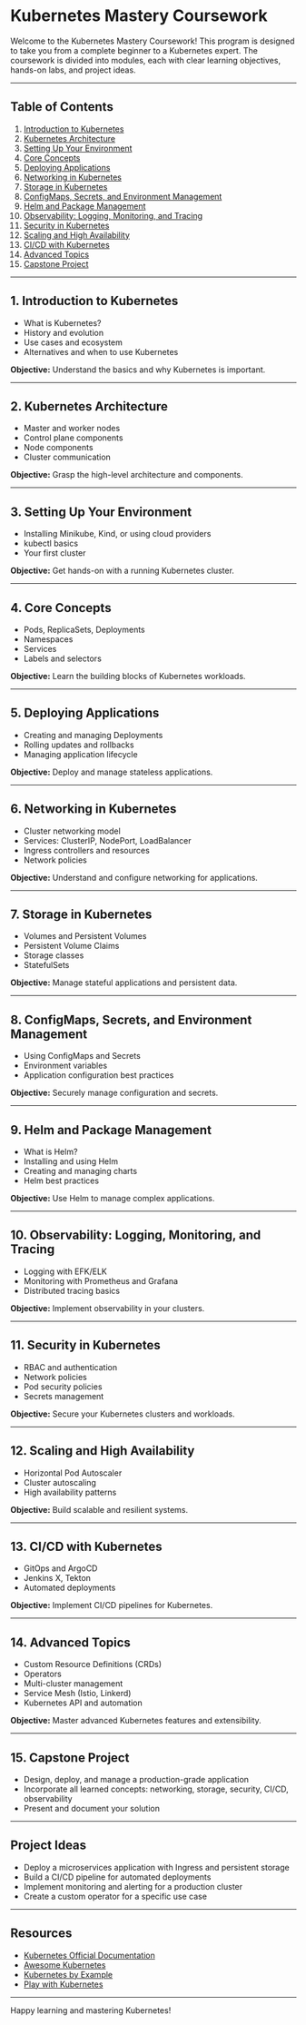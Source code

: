 # Kubernetes Mastery Coursework

Welcome to the Kubernetes Mastery Coursework! This program is designed to take you from a complete beginner to a Kubernetes expert. The coursework is divided into modules, each with clear learning objectives, hands-on labs, and project ideas.

---

## Table of Contents

1. [Introduction to Kubernetes](#1-introduction-to-kubernetes)
2. [Kubernetes Architecture](#2-kubernetes-architecture)
3. [Setting Up Your Environment](#3-setting-up-your-environment)
4. [Core Concepts](#4-core-concepts)
5. [Deploying Applications](#5-deploying-applications)
6. [Networking in Kubernetes](#6-networking-in-kubernetes)
7. [Storage in Kubernetes](#7-storage-in-kubernetes)
8. [ConfigMaps, Secrets, and Environment Management](#8-configmaps-secrets-and-environment-management)
9. [Helm and Package Management](#9-helm-and-package-management)
10. [Observability: Logging, Monitoring, and Tracing](#10-observability-logging-monitoring-and-tracing)
11. [Security in Kubernetes](#11-security-in-kubernetes)
12. [Scaling and High Availability](#12-scaling-and-high-availability)
13. [CI/CD with Kubernetes](#13-cicd-with-kubernetes)
14. [Advanced Topics](#14-advanced-topics)
15. [Capstone Project](#15-capstone-project)

---

## 1. Introduction to Kubernetes
- What is Kubernetes?
- History and evolution
- Use cases and ecosystem
- Alternatives and when to use Kubernetes

**Objective:** Understand the basics and why Kubernetes is important.

---

## 2. Kubernetes Architecture
- Master and worker nodes
- Control plane components
- Node components
- Cluster communication

**Objective:** Grasp the high-level architecture and components.

---

## 3. Setting Up Your Environment
- Installing Minikube, Kind, or using cloud providers
- kubectl basics
- Your first cluster

**Objective:** Get hands-on with a running Kubernetes cluster.

---

## 4. Core Concepts
- Pods, ReplicaSets, Deployments
- Namespaces
- Services
- Labels and selectors

**Objective:** Learn the building blocks of Kubernetes workloads.

---

## 5. Deploying Applications
- Creating and managing Deployments
- Rolling updates and rollbacks
- Managing application lifecycle

**Objective:** Deploy and manage stateless applications.

---

## 6. Networking in Kubernetes
- Cluster networking model
- Services: ClusterIP, NodePort, LoadBalancer
- Ingress controllers and resources
- Network policies

**Objective:** Understand and configure networking for applications.

---

## 7. Storage in Kubernetes
- Volumes and Persistent Volumes
- Persistent Volume Claims
- Storage classes
- StatefulSets

**Objective:** Manage stateful applications and persistent data.

---

## 8. ConfigMaps, Secrets, and Environment Management
- Using ConfigMaps and Secrets
- Environment variables
- Application configuration best practices

**Objective:** Securely manage configuration and secrets.

---

## 9. Helm and Package Management
- What is Helm?
- Installing and using Helm
- Creating and managing charts
- Helm best practices

**Objective:** Use Helm to manage complex applications.

---

## 10. Observability: Logging, Monitoring, and Tracing
- Logging with EFK/ELK
- Monitoring with Prometheus and Grafana
- Distributed tracing basics

**Objective:** Implement observability in your clusters.

---

## 11. Security in Kubernetes
- RBAC and authentication
- Network policies
- Pod security policies
- Secrets management

**Objective:** Secure your Kubernetes clusters and workloads.

---

## 12. Scaling and High Availability
- Horizontal Pod Autoscaler
- Cluster autoscaling
- High availability patterns

**Objective:** Build scalable and resilient systems.

---

## 13. CI/CD with Kubernetes
- GitOps and ArgoCD
- Jenkins X, Tekton
- Automated deployments

**Objective:** Implement CI/CD pipelines for Kubernetes.

---

## 14. Advanced Topics
- Custom Resource Definitions (CRDs)
- Operators
- Multi-cluster management
- Service Mesh (Istio, Linkerd)
- Kubernetes API and automation

**Objective:** Master advanced Kubernetes features and extensibility.

---

## 15. Capstone Project
- Design, deploy, and manage a production-grade application
- Incorporate all learned concepts: networking, storage, security, CI/CD, observability
- Present and document your solution

---

## Project Ideas
- Deploy a microservices application with Ingress and persistent storage
- Build a CI/CD pipeline for automated deployments
- Implement monitoring and alerting for a production cluster
- Create a custom operator for a specific use case

---

## Resources
- [Kubernetes Official Documentation](https://kubernetes.io/docs/)
- [Awesome Kubernetes](https://github.com/ramitsurana/awesome-kubernetes)
- [Kubernetes by Example](https://kubernetesbyexample.com/)
- [Play with Kubernetes](https://labs.play-with-k8s.com/)

---

Happy learning and mastering Kubernetes!